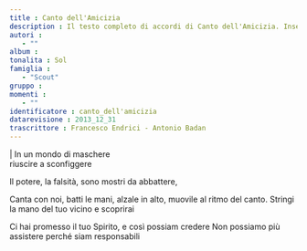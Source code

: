 ```yaml
--- 
title : Canto dell'Amicizia
description : Il testo completo di accordi di Canto dell'Amicizia. Inseriscila nel tuo canzoniere!
autori : 
   - ""
album : 
tonalita : Sol
famiglia : 
   - "Scout"
gruppo : 
momenti : 
   - ""
identificatore : canto_dell'amicizia
datarevisione : 2013_12_31
trascrittore : Francesco Endrici - Antonio Badan
--- 
```




 


| In un mondo di maschere  
 riuscire a sconfiggere 


Il potere, la falsità, 
sono mostri da abbattere, 


Canta con noi, batti le mani, 
alzale in alto, muovile al ritmo del canto. 
Stringi la mano del tuo vicino 
e scoprirai 


Ci hai promesso il tuo Spirito, 
e così possiam credere 
Non possiamo più assistere 
perché siam responsabili 


